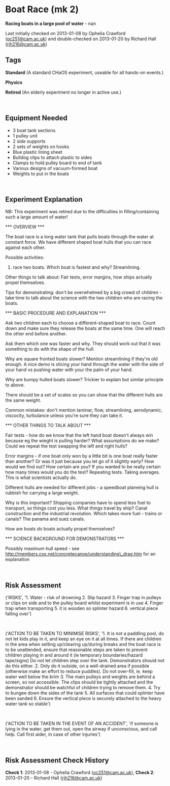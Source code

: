 # Boat Race (mk 2)

**Racing boats in a large pool of water** - nan

Last initially checked on 2013-01-08 by Ophelia Crawford (oc251@cam.ac.uk) and double-checked on 2013-01-20 by Richard Hall (rjh216@cam.ac.uk)

## Tags
<!--- Start Tags (DO NOT REMOVE THIS COMMENT) --->

**Standard** (A standard CHaOS experiment, useable for all hands-on events.)

**Physics**

**Retired** (An elderly experiment no longer in active use.)
<!--- End Tags (DO NOT REMOVE THIS COMMENT) --->

<br/>

## Equipment Needed 
- 3 boat tank sections
- 1 pulley unit
- 2 side supports
- 2 sets of weights on hooks
- Blue plastic lining sheet
- Bulldog clips to attach plastic to sides
- Clamps to hold pulley board to end of tank
- Various designs of vacuum-formed boat
- Weights to put in the boats

<br/>

## Experiment Explanation 

NB: This experiment was retired due to the difficulties in filling/containing such a large amount of water!


*** OVERVIEW ***

The boat race is a long water tank that pulls boats through the water at constant force. We have different shaped boat hulls that you can race against each other.

Possible activities:
1. race two boats. Which boat is fastest and why? Streamlining.

Other things to talk about: Fair tests, error margins, how ships actually propel themselves.

Tips for demonstrating: don't be overwhelmed by a big crowd of children - take time to talk about the science with the two children who are racing the boats. 

*** BASIC PROCEDURE AND EXPLANATION ***

Ask two children each to choose a different-shaped boat to race. Count down and make sure they release the boats at the same time. One will reach the other end before another.

Ask them which one was faster and why. They should work out that it was something to do with the shape of the hull.

Why are square fronted boats slower? Mention streamlining if they're old enough. A nice demo is slicing your hand through the water with the side of your hand vs pushing water with your the palm of your hand.

Why are bumpy hulled boats slower? Trickier to explain but similar principle to above.

There should be a set of scales so you can show that the different hulls are the same weight.

Common mistakes: don't mention laminar, flow, streamlining, aerodynamic, viscocity, turbulance unless you're sure they can take it. 

*** OTHER THINGS TO TALK ABOUT ***

Fair tests - how do we know that the left hand boat doesn't always win because eg the wieght is pulling harder? What assumptions do we make? Could we repeat the test swapping the left and right hulls?

Error margins - if one boat only won by a little bit is one boat really faster than another? Or was it just because you let go of it slightly early? How would we find out? How certain are you? If you wanted to be really certain how many times would you do the test? Repeating tests. Taking averages. This is what scientists actually do.

Different hulls are needed for different jobs - a speedboat planeing hull is rubbish for carrying a large weight.

Why is this important? Shipping companies have to spend less fuel to transport, so things cost you less. What things travel by ship? Canal construction and the industrial revolution. Which takes more fuel - trains or canals? The panama and suez canals.

How are boats do boats actually propel themselves? 

*** SCIENCE BACKGROUND FOR DEMONSTRATORS ***

Possibly maximum hull speed - see http://members.cox.net/concretecanoe/understanding\_drag.htm for an explanation


<br/>

## Risk Assessment

('RISKS', '1. Water - risk of drowning  2. Slip hazard  3. Finger trap in pulleys or clips on side and to the pulley board whilst experiment is in use  4. Finger trap when transporting  5. it is wooden so splinter hazard  6. vertical piece falling over')

<br/>

('ACTION TO BE TAKEN TO MINIMISE RISKS', '1. It is not a paddling pool, do not let kids play in it, and keep an eye on it at all times. If there are children in the area when setting up/clearing up/during breaks and the boat race is to be unattended, ensure that reasonable steps are taken to prevent children playing in and around it (ie temporary boundaries/hazard tape/signs) Do not let children step over the tank.  Demonstrators should not do this either.  2. Only do it outside, on a well-drained area if possible (otherwise make an effort to reduce puddles). Do not over-fill, ie. keep water well below the brim  3. The main pulleys and weights are behind a screen, so not accessible. The clips should be tightly attached and the demonstrator should be watchful of children trying to remove them.  4. Try to bungee down the sides of the tank  5. All surfaces that could splinter have been sanded  6. Ensure the vertical piece is securely attached to the heavy water tank so stable')

<br/>

('ACTION TO BE TAKEN IN THE EVENT OF AN ACCIDENT', 'if someone is lying in the water, get them out, open the airway if unconscious, and call help.  Call first aider, in case of other injuries')

<br/>

## Risk Assessment Check History 

**Check 1**: 2013-01-08 - Ophelia Crawford (oc251@cam.ac.uk), **Check 2**: 2013-01-20 - Richard Hall (rjh216@cam.ac.uk)